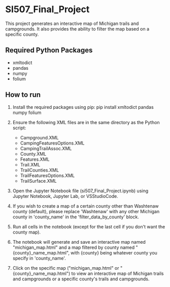 # SI507_Final_Project

This project generates an interactive map of Michigan trails and campgrounds.
It also provides the ability to filter the map based on a specific county.

## Required Python Packages

- xmltodict
- pandas
- numpy
- folium

## How to run

1. Install the required packages using pip: 
  pip install xmltodict pandas numpy folium

2. Ensure the following XML files are in the same directory as the Python script:
    - Campground.XML
    - CampingFeaturesOptions.XML
    - CampingTrailAssoc.XML
    - County.XML
    - Features.XML
    - Trail.XML
    - TrailCounties.XML
    - TrailFeaturesOptions.XML
    - TrailSurface.XML

3. Open the Jupyter Notebook file (si507_Final_Project.ipynb) using Jupyter Notebook, Jupyter Lab, or VSStudioCode.

4. If you wish to create a map of a certain county other than Washtenaw county (default), please replace 'Washtenaw' with any other Michigan county in 'county_name' in the 'filter_data_by_county' block.

5. Run all cells in the notebook (except for the last cell if you don't want the county map).

6. The notebook will generate and save an interactive map named "michigan_map.html" and a map filtered by county named "{county}_name_map.html", with {county} being whatever county you specify in 'county_name'.

7. Click on the specific map ("michigan_map.html" or "{county}_name_map.html") to view an interactive map of Michigan trails and campgrounds or a specific county's trails and campgrounds.
